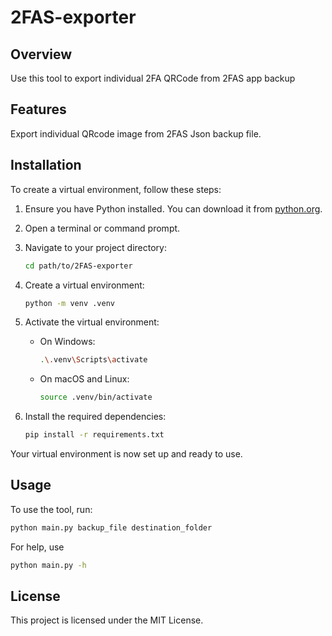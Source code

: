 # 2FAS-exporter

## Overview

Use this tool to export individual 2FA QRCode from 2FAS app backup

## Features

Export individual QRcode image from 2FAS Json backup file.

## Installation

To create a virtual environment, follow these steps:

1. Ensure you have Python installed. You can download it from [python.org](https://www.python.org/).

2. Open a terminal or command prompt.

3. Navigate to your project directory:
    ```bash
    cd path/to/2FAS-exporter
    ```

4. Create a virtual environment:
    ```bash
    python -m venv .venv
    ```

5. Activate the virtual environment:
    - On Windows:
        ```bash
        .\.venv\Scripts\activate
        ```
    - On macOS and Linux:
        ```bash
        source .venv/bin/activate
        ```

6. Install the required dependencies:
    ```bash
    pip install -r requirements.txt
    ```

Your virtual environment is now set up and ready to use.

## Usage

To use the tool, run:
```bash
python main.py backup_file destination_folder
```
For help, use 

```bash
python main.py -h
```

## License

This project is licensed under the MIT License.
